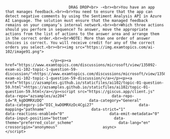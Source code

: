<p class="card-text">
							
								DRAG DROP<br> -<br><br>You have an app that manages feedback.<br><br>You need to ensure that the app can detect negative comments by using the Sentiment Analysis API in Azure AI Language. The solution must ensure that the managed feedback remains on your company’s internal network.<br><br>Which three actions should you perform in sequence? To answer, move the appropriate actions from the list of actions to the answer area and arrange them in the correct order.<br><br>NOTE: More than one order of answer choices is correct. You will receive credit for any of the correct orders you select.<br><br><img src="https://img.examtopics.com/ai-102/image91.png">
							
						</p><p><a href="https://www.examtopics.com/discussions/microsoft/view/135092-exam-ai-102-topic-1-question-59-discussion/">https://www.examtopics.com/discussions/microsoft/view/135092-exam-ai-102-topic-1-question-59-discussion/</a></p><p><a href="https://azsamples.github.io/staticfiles/ai102/topic-01-question-59.html">https://azsamples.github.io/staticfiles/ai102/topic-01-question-59.html</a></p><script src="https://giscus.app/client.js"                    data-repo="azsamples/az204"                    data-repo-id="R_kgDOMRXzDQ"                    data-category="General"                    data-category-id="DIC_kwDOMRXzDc4Cgi27"                    data-mapping="pathname"                    data-strict="1"                    data-reactions-enabled="0"                    data-emit-metadata="0"                    data-input-position="bottom"                    data-theme="preferred_color_scheme"                    data-lang="en"                    crossorigin="anonymous"                    async>                    </script>